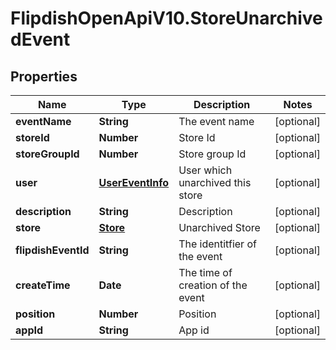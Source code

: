# FlipdishOpenApiV10.StoreUnarchivedEvent

## Properties
Name | Type | Description | Notes
------------ | ------------- | ------------- | -------------
**eventName** | **String** | The event name | [optional] 
**storeId** | **Number** | Store Id | [optional] 
**storeGroupId** | **Number** | Store group Id | [optional] 
**user** | [**UserEventInfo**](UserEventInfo.md) | User which unarchived this store | [optional] 
**description** | **String** | Description | [optional] 
**store** | [**Store**](Store.md) | Unarchived Store | [optional] 
**flipdishEventId** | **String** | The identitfier of the event | [optional] 
**createTime** | **Date** | The time of creation of the event | [optional] 
**position** | **Number** | Position | [optional] 
**appId** | **String** | App id | [optional] 


